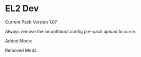 # EL2 Dev
Current Pack Version 1.07

Always remove the smoothboot config pre-pack upload to curse.

Added Mods:

Removed Mods:

